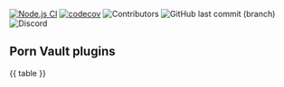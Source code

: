 [![Node.js CI](https://github.com/porn-vault/plugins/actions/workflows/nodejs.yml/badge.svg)](https://github.com/porn-vault/plugins/actions/workflows/nodejs.yml)
[![codecov](https://codecov.io/gh/porn-vault/plugins/branch/master/graph/badge.svg?token=BL7X51KUGW)](https://codecov.io/gh/porn-vault/plugins)
![Contributors](https://img.shields.io/github/contributors/porn-vault/plugins)
![GitHub last commit (branch)](https://img.shields.io/github/last-commit/porn-vault/plugins/master)
![Discord](https://img.shields.io/discord/652499331265331245)

## Porn Vault plugins

{{ table }}
